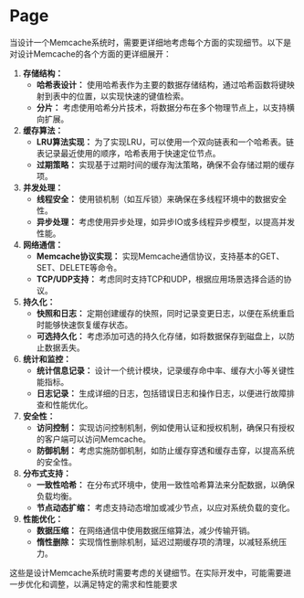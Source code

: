 # Page

当设计一个Memcache系统时，需要更详细地考虑每个方面的实现细节。以下是对设计Memcache的各个方面的更详细展开：

1. **存储结构：**
   * **哈希表设计：** 使用哈希表作为主要的数据存储结构，通过哈希函数将键映射到表中的位置，以实现快速的键值检索。
   * **分片：** 考虑使用哈希分片技术，将数据分布在多个物理节点上，以支持横向扩展。
2. **缓存算法：**
   * **LRU算法实现：** 为了实现LRU，可以使用一个双向链表和一个哈希表。链表记录最近使用的顺序，哈希表用于快速定位节点。
   * **过期策略：** 实现基于过期时间的缓存淘汰策略，确保不会存储过期的缓存项。
3. **并发处理：**
   * **线程安全：** 使用锁机制（如互斥锁）来确保在多线程环境中的数据安全性。
   * **异步处理：** 考虑使用异步处理，如异步IO或多线程异步模型，以提高并发性能。
4. **网络通信：**
   * **Memcache协议实现：** 实现Memcache通信协议，支持基本的GET、SET、DELETE等命令。
   * **TCP/UDP支持：** 考虑同时支持TCP和UDP，根据应用场景选择合适的协议。
5. **持久化：**
   * **快照和日志：** 定期创建缓存的快照，同时记录变更日志，以便在系统重启时能够快速恢复缓存状态。
   * **可选持久化：** 考虑添加可选的持久化存储，如将数据保存到磁盘上，以防止数据丢失。
6. **统计和监控：**
   * **统计信息记录：** 设计一个统计模块，记录缓存命中率、缓存大小等关键性能指标。
   * **日志记录：** 生成详细的日志，包括错误日志和操作日志，以便进行故障排查和性能优化。
7. **安全性：**
   * **访问控制：** 实现访问控制机制，例如使用认证和授权机制，确保只有授权的客户端可以访问Memcache。
   * **防御机制：** 考虑实施防御机制，如防止缓存穿透和缓存击穿，以提高系统的安全性。
8. **分布式支持：**
   * **一致性哈希：** 在分布式环境中，使用一致性哈希算法来分配数据，以确保负载均衡。
   * **节点动态扩缩：** 考虑支持动态增加或减少节点，以应对系统负载的变化。
9. **性能优化：**
   * **数据压缩：** 在网络通信中使用数据压缩算法，减少传输开销。
   * **惰性删除：** 实现惰性删除机制，延迟过期缓存项的清理，以减轻系统压力。

这些是设计Memcache系统时需要考虑的关键细节。在实际开发中，可能需要进一步优化和调整，以满足特定的需求和性能要求
